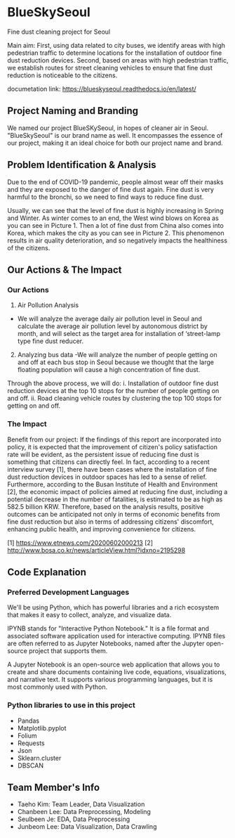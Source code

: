 # BlueSkySeoul

Fine dust cleaning project for Seoul

Main aim: First, using data related to city buses, we identify areas with high pedestrian traffic to determine locations for the installation of outdoor fine dust reduction devices. Second, based on areas with high pedestrian traffic, we establish routes for street cleaning vehicles to ensure that fine dust reduction is noticeable to the citizens.

documetation link: https://blueskyseoul.readthedocs.io/en/latest/




## Project Naming and Branding

We named our project BlueSKySeoul, in hopes of cleaner air in Seoul.
"BlueSkySeoul" is our brand name as well. It encompasses the essence of our project, making it an ideal choice for both our project name and brand.



## Problem Identification & Analysis

Due to the end of COVID-19 pandemic, people almost wear off their masks and they are exposed to the danger of fine dust again. Fine dust is very harmful to the bronchi, so we need to find ways to reduce fine dust.

Usually, we can see that the level of fine dust is highly increasing in Spring and Winter. As winter comes to an end, the West wind blows on Korea as you can see in Picture 1. Then a lot of fine dust from China also comes into Korea, which makes the city as you can see in Picture 2. This phenomenon results in air quality deterioration, and so negatively impacts the healthiness of the citizens.



## Our Actions & The Impact

### Our Actions
1. Air Pollution Analysis
- We will analyze the average daily air pollution level in Seoul and calculate the average air pollution level by autonomous district by month, and will select as the target area for installation of ‘street-lamp type fine dust reducer.

2. Analyzing bus data
-We will analyze the number of people getting on and off at each bus stop in Seoul because we thought that the large floating population will cause a high concentration of fine dust.

Through the above process, we will do:
i. Installation of outdoor fine dust reduction devices at the top 10 stops for the number of people getting on and off.
ii. Road cleaning vehicle routes by clustering the top 100 stops for getting on and off.

### The Impact
Benefit from our project: If the findings of this report are incorporated into policy, it is expected that the improvement of citizen's policy satisfaction rate will be evident, as the persistent issue of reducing fine dust is something that citizens can directly feel. In fact, according to a recent interview survey [1], there have been cases where the installation of fine dust reduction devices in outdoor spaces has led to a sense of relief. 
Furthermore, according to the Busan Institute of Health and Environment [2], the economic impact of policies aimed at reducing fine dust, including a potential decrease in the number of fatalities, is estimated to be as high as 582.5 billion KRW. 
Therefore, based on the analysis results, positive outcomes can be anticipated not only in terms of economic benefits from fine dust reduction but also in terms of addressing citizens' discomfort, enhancing public health, and improving convenience for citizens.

[1] https://www.etnews.com/20200602000213
[2] http://www.bosa.co.kr/news/articleView.html?idxno=2195298



## Code Explanation

### Preferred Development Languages
We'll be using Python, which has powerful libraries and a rich ecosystem that makes it easy to collect, analyze, and visualize data.

IPYNB stands for "Interactive Python Notebook." It is a file format and associated software application used for interactive computing. IPYNB files are often referred to as Jupyter Notebooks, named after the Jupyter open-source project that supports them.

A Jupyter Notebook is an open-source web application that allows you to create and share documents containing live code, equations, visualizations, and narrative text. It supports various programming languages, but it is most commonly used with Python.


### Python libraries to use in this project

- Pandas
- Matplotlib.pyplot
- Folium
- Requests
- Json
- Sklearn.cluster
- DBSCAN


## Team Member's Info

- Taeho Kim: Team Leader, Data Visualization
- Chanbeen Lee: Data Preprocessing, Modeling
- Seulbeen Je: EDA, Data Preprocessing
- Junbeom Lee: Data Visualization, Data Crawling
